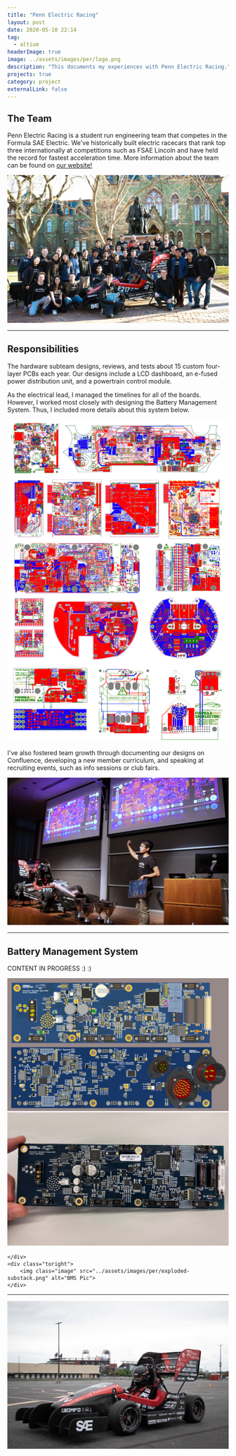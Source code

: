 ```yaml
---
title: "Penn Electric Racing"
layout: post
date: 2020-05-10 22:14
tag:
  - altium
headerImage: true
image: ../assets/images/per/logo.png
description: "This documents my experiences with Penn Electric Racing."
projects: true
category: project
externalLink: false
---
```


## The Team
Penn Electric Racing is a student run engineering team that competes in the
Formula SAE Electric. We've historically built electric racecars that
rank top three internationally at competitions such as FSAE Lincoln and
have held the record for fastest acceleration time. More information about the team can be found on
<a href="https://www.pennelectricracing.com/" target="_blank" rel="noopener noreferrer"> our website!</a>

![REV 5 Unveiling](../assets/images/per/unveiling.jpg "REV 5 Unveiling")

---
## Responsibilities
<div class="side-by-side">
    <div class="toleft">
        <p> The hardware subteam designs, reviews, and tests
            about 15 custom four-layer PCBs each year. Our designs include
            a LCD dashboard, an e-fused power distribution unit, and
            a powertrain control module.
        </p>
        <p> As the electrical lead, I managed the timelines for all of the
            boards. However, I worked most closely with designing the
            Battery Management System. Thus, I included more details
            about this system below.
        </p>
    </div>
    <div class="toright">
        <img class="image" src="../assets/images/per/gerbers.png" alt="gerbers">
        <!-- <figcaption class="caption">Board Gerbers (2018)</figcaption> -->
    </div>
</div>

I've also fostered team growth through documenting our designs on
Confluence, developing a new member curriculum, and speaking at
recruiting events, such as info sessions or club fairs.

![2019 Info Session](../assets/images/per/info-session.jpg "Info Session (2019)")

---
## Battery Management System

CONTENT IN PROGRESS :) :)

<div class="side-by-side">
    <div class="toleft">
        <img class="image" src="../assets/images/per/bms-cad.jpg" alt="BMS CAD">
        <!-- <figcaption class="caption">BMS CAD</figcaption> -->
    </div>
    <div class="toright">
        <img class="image" src="../assets/images/per/bms-pic.jpg" alt="BMS Pic">
    </div>
</div>

<div class="side-by-side">
    <div class="toleft">

    </div>
    <div class="toright">
        <img class="image" src="../assets/images/per/exploded-substack.png" alt="BMS Pic">
    </div>
</div>

---
![REV 5](../assets/images/per/car.jpg "Me sitting in REV 5!")
